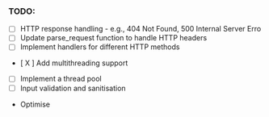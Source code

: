 ### TODO:
- [ ] HTTP response handling - e.g., 404 Not Found, 500 Internal Server Erro
- [ ] Update parse_request function to handle HTTP headers
- [ ] Implement handlers for different HTTP methods
- [ X ] Add multithreading support
- [ ] Implement a thread pool
- [ ] Input validation and sanitisation

- Optimise
